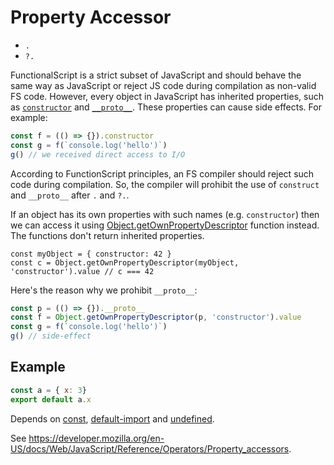 # Property Accessor

- `.`
- `?.`

FunctionalScript is a strict subset of JavaScript and should behave the same way as JavaScript or reject JS code during compilation as non-valid FS code. However, every object in JavaScript has inherited properties, such as [`constructor`](https://developer.mozilla.org/en-US/docs/Web/JavaScript/Reference/Global_Objects/Object/constructor) and [`__proto__`](https://developer.mozilla.org/en-US/docs/Web/JavaScript/Reference/Global_Objects/Object/proto). These properties can cause side effects. For example:

```js
const f = (() => {}).constructor
const g = f(`console.log('hello')`)
g() // we received direct access to I/O
```

According to FunctionScript principles, an FS compiler should reject such code during compilation. So, the compiler will prohibit the use of `construct` and `__proto__` after `.` and `?.`.

If an object has its own properties with such names (e.g. `constructor`) then we can access it using [Object.getOwnPropertyDescriptor](https://developer.mozilla.org/en-US/docs/Web/JavaScript/Reference/Global_Objects/Object/getOwnPropertyDescriptor) function instead. The functions don't return inherited properties.

```
const myObject = { constructor: 42 }
const c = Object.getOwnPropertyDescriptor(myObject, 'constructor').value // c === 42
```

Here's the reason why we prohibit `__proto__`:

```js
const p = (() => {}).__proto__
const f = Object.getOwnPropertyDescriptor(p, 'constructor').value
const g = f(`console.log('hello')`)
g() // side-effect
```

## Example

```js
const a = { x: 3}
export default a.x
```

Depends on [const](./2120-const.md), [default-import](./2130-default-import.md) and [undefined](./2310-undefined.md).

See <https://developer.mozilla.org/en-US/docs/Web/JavaScript/Reference/Operators/Property_accessors>.
